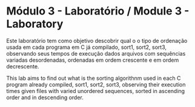 # Módulo 3 - Laboratório / Module 3 - Laboratory

Este laboratório tem como objetivo descobrir qual o o tipo de ordenação usada em cada programa em C já compilado, sort1, sort2, sort3, observando seus tempos de execução dados arquivos com sequências variadas desordenadas, ordenadas em ordem crescente e em ordem decrescente.

This lab aims to find out what is the sorting algorithnm used in each C program already compiled, sort1, sort2, sort3, observing their execution times given files with varied unordered sequences, sorted in ascending order and in descending order.